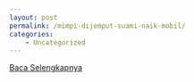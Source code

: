 ```yaml
---
layout: post
permalink: /mimpi-dijemput-suami-naik-mobil/
categories:
    - Uncategorized
---
```


[Baca Selengkapnya](/08)